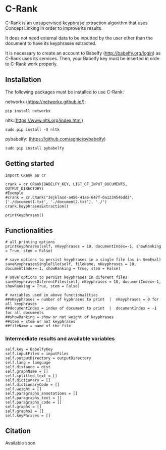 # C-Rank

C-Rank is an unsupervised keyphrase extraction algorithm that uses Concept Linking in order to improve its results.

It does not need external data to be inputted by the user other than the document to have its keyphrases extracted.

It is necessary to create an account to Babelfy (http://babelfy.org/login) as C-Rank uses its services. Then, your Babelfy key must be inserted in orde to C-Rank work properly.

## Installation
The following packages must be installed to use C-Rank:

networkx (https://networkx.github.io/): 
```
pip install networkx
```

nltk:(https://www.nltk.org/index.html)
```
sudo pip install -U nltk
```

pybabelfy: (https://github.com/aghie/pybabelfy)
```
sudo pip install pybabelfy
```

## Getting started
```
import CRank as cr

crank = cr.CRank(BABELFY_KEY, LIST_OF_INPUT_DOCUMENTS, OUTPUT_DIRECTORY)
#Exemple
#crank = cr.CRank("3ejklasd-a456-41ae-647f-0a1234546dd3", ['./document1.txt', './document2.txt'], './')
crank.keyphrasesExtraction()

printKeyphrases()
```
## Functionalities
```
# all printing options 
printKeyphrases(self, nKeyphrases = 10, documentIndex=-1, showRanking = True, stem = False)

# save options to persist keyphrases in a single file (as in SemEval)
saveKeyphrasesSingleFile(self, fileName, nKeyphrases = 10, documentIndex=-1, showRanking = True, stem = False)

# save options to persist keyphrases in diferent files
saveKeyphrasesDiferentFiles(self, nKeyphrases = 10, documentIndex=-1, showRanking = True, stem = False)

# variables used in above functionalities
##nKeyphrases = number of kyphrases to print  |  nKeyphrases = 0 for all keyphrases
##documentIndex = index of document to print  |  documentIndex = -1 for all documents
##showRanking = show or not weight of keyphrases
##stem = stem or not keyphrases
##fileName = name of the file
```  
### Intermediate results and available variables
```
self.key = BabelfyKey
self.inputFiles = inputFiles
self.outputDirectory = outputDirectory
self.lang = language
self.distance = dist
self.graphName = []
self.splitted_text = []
self.dictionary = []
self.dictionaryCode = []
self.weight = []
self.paragraphs_annotations = []
self.paragraphs_text = []
self.paragraphs_code = []
self.graphs = []
self.graphs2 = []
self.keyPhrases = []
```
## Citation
Available soon
